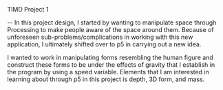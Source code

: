 <!--  --> TIMD Project 1
-- In this project design, I started by wanting to manipulate space through Processing to make people aware of the space around them. Because of unforeseen sub-problems/complications in working with this new application, I ultimately shifted over to p5 in carrying out a new idea.

I wanted to work in manipulating forms resembling the human figure and construct these forms to be under the effects of gravity that I establish in the program by using a speed variable. Elements that I am interested in learning about through p5 in this project is depth, 3D form, and mass.

